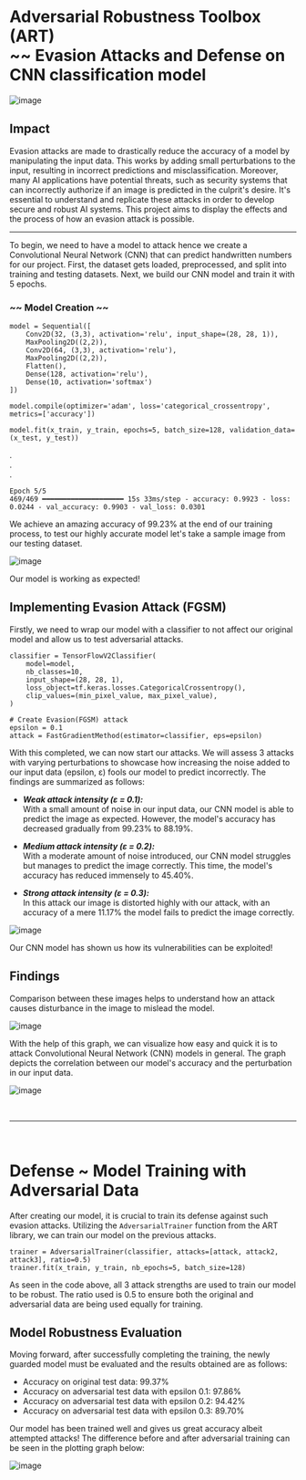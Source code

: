 # Adversarial Robustness Toolbox (ART) <br> ~~ Evasion Attacks and Defense on CNN classification model
![image](https://github.com/user-attachments/assets/73ca3d70-672b-415c-8b77-216dfc9e470e)

## Impact
Evasion attacks are made to drastically reduce the accuracy of a model by manipulating the input data. This works by adding small perturbations to the input, resulting in incorrect predictions and misclassification.
Moreover, many AI applications have potential threats, such as security systems that can incorrectly authorize if an image is predicted in the culprit's desire. It's essential to understand and replicate these attacks in order to develop secure and robust AI systems. This project aims to display the effects and the process of how an evasion attack is possible. 

<hr>

To begin, we need to have a model to attack hence we create a Convolutional Neural Network (CNN) that can predict handwritten numbers for our project. First, the dataset gets loaded, preprocessed, and split into training and testing datasets. Next, we build our CNN model and train it with 5 epochs.
### ~~ Model Creation ~~

```
model = Sequential([
    Conv2D(32, (3,3), activation='relu', input_shape=(28, 28, 1)),
    MaxPooling2D((2,2)),
    Conv2D(64, (3,3), activation='relu'),
    MaxPooling2D((2,2)),
    Flatten(),
    Dense(128, activation='relu'),
    Dense(10, activation='softmax')
])

model.compile(optimizer='adam', loss='categorical_crossentropy', metrics=['accuracy'])

model.fit(x_train, y_train, epochs=5, batch_size=128, validation_data=(x_test, y_test))
```
. <br>
. <br>
. <br>
```
Epoch 5/5 
469/469 ━━━━━━━━━━━━━━━━━━━━ 15s 33ms/step - accuracy: 0.9923 - loss: 0.0244 - val_accuracy: 0.9903 - val_loss: 0.0301
```

We achieve an amazing accuracy of 99.23% at the end of our training process, to test our highly accurate model let's take a sample image from our testing dataset.

![image](https://github.com/user-attachments/assets/fb937b03-561d-43f9-8501-531a405a6dc7)

Our model is working as expected!


## Implementing Evasion Attack (FGSM)
Firstly, we need to wrap our model with a classifier to not affect our original model and allow us to test adversarial attacks.
```
classifier = TensorFlowV2Classifier(
    model=model,
    nb_classes=10,
    input_shape=(28, 28, 1),
    loss_object=tf.keras.losses.CategoricalCrossentropy(),
    clip_values=(min_pixel_value, max_pixel_value),
)
```

```
# Create Evasion(FGSM) attack
epsilon = 0.1
attack = FastGradientMethod(estimator=classifier, eps=epsilon)
```

With this completed, we can now start our attacks. We will assess 3 attacks with varying perturbations to showcase how increasing the noise added to our input data (epsilon, ε) fools our model to predict incorrectly. The findings are summarized as follows:

- <i>**Weak attack intensity (ε = 0.1):**</i> <br>
    With a small amount of noise in our input data, our CNN model is able to predict the image as expected. However, the model's accuracy has decreased gradually from 99.23% to 88.19%.
  
- <i>**Medium attack intensity (ε = 0.2):**</i> <br>
    With a moderate amount of noise introduced, our CNN model struggles but manages to predict the image correctly. This time, the model's accuracy has reduced immensely to 45.40%.
  
- <i>**Strong attack intensity (ε = 0.3):**</i> <br>
    In this attack our image is distorted highly with our attack, with an accuracy of a mere 11.17% the model fails to predict the image correctly.
  
![image](https://github.com/user-attachments/assets/6afd00d0-c933-49fa-ac34-a9e8997e4680)

 Our CNN model has shown us how its vulnerabilities can be exploited!

 ## Findings
 Comparison between these images helps to understand how an attack causes disturbance in the image to mislead the model.
 
 ![image](https://github.com/user-attachments/assets/8fa6cbbc-f34a-49ba-9b1e-601c7afa8c1d)

 With the help of this graph, we can visualize how easy and quick it is to attack Convolutional Neural Network (CNN) models in general. The graph depicts the correlation between our model's accuracy and the perturbation in our input data.
 
 ![image](https://github.com/user-attachments/assets/1d80367d-105c-4619-a8a9-eabfe4d235e2)

<br>
<hr>
<br>

# Defense ~ Model Training with Adversarial Data
After creating our model, it is crucial to train its defense against such evasion attacks. Utilizing the ```AdversarialTrainer``` function from the ART library, we can train our model on the previous attacks.  

```
trainer = AdversarialTrainer(classifier, attacks=[attack, attack2, attack3], ratio=0.5)
trainer.fit(x_train, y_train, nb_epochs=5, batch_size=128)
```
As seen in the code above, all 3 attack strengths are used to train our model to be robust. The ratio used is 0.5 to ensure both the original and adversarial data are being used equally for training.

## Model Robustness Evaluation
Moving forward, after successfully completing the training, the newly guarded model must be evaluated and the results obtained are as follows:
- Accuracy on original test data: 99.37%
- Accuracy on adversarial test data with epsilon 0.1: 97.86%
- Accuracy on adversarial test data with epsilon 0.2: 94.42%
- Accuracy on adversarial test data with epsilon 0.3: 89.70%

Our model has been trained well and gives us great accuracy albeit attempted attacks! The difference before and after adversarial training can be seen in the plotting graph below:

![image](https://github.com/user-attachments/assets/050cfd66-d344-4414-aa9c-3124c7f7cf30)


